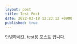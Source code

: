 ```yaml
---
layout: post
title: Test Post
date: 2022-03-18 12:23:12 +0900
published: true
---
```


안녕하세요.
test용 포스트 입니다.
